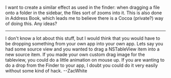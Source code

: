 I want to create a similar effect as used in the finder: when dragging a file onto a folder in the sidebar, the files sort of zooms into it.  This is also done in Address Book, which leads me to believe there is a Cocoa (private?) way of doing this.  Any ideas?

----

I don't know a lot about this stuff, but I would think that you would have to be dropping something from your own app into your own app. Lets say you had some source view and you wanted to drag a NSTableView item into a new source item. If you made your own custom drag image for the tableview, you could do a little animation on mouse up. If you are wanting to do a drop from the Finder to your app, I doubt you could do it very easily without some kind of hack.
--ZacWhite
